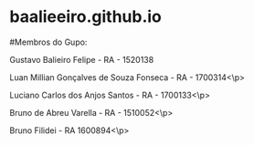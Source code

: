 # baalieeiro.github.io

#Membros do Gupo: 

<p>Gustavo Balieiro Felipe - RA - 1520138 </p>
<p>Luan Millian Gonçalves de Souza Fonseca - RA - 1700314<\p>
<p>Luciano Carlos dos Anjos Santos - RA - 1700133<\p>
<p>Bruno de Abreu Varella - RA - 1510052<\p>
<p>Bruno Filidei - RA 1600894<\p>
